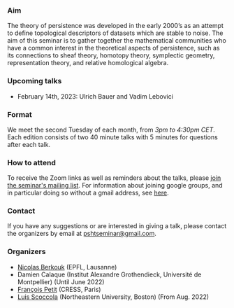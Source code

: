 ### Aim
The theory of persistence was developed in the early 2000’s as an attempt to define topological descriptors of datasets which are stable to noise.
The aim of this seminar is to gather together the mathematical communities who have a common interest in the theoretical aspects of persistence, such as its connections to sheaf theory, homotopy theory, symplectic geometry, representation theory, and relative homological algebra.


### Upcoming talks

- February 14th, 2023: Ulrich Bauer and Vadim Lebovici


### Format
We meet the second Tuesday of each month, from *3pm to 4:30pm CET*.
Each edition consists of two 40 minute talks with 5 minutes for questions after each talk.


### How to attend
To receive the Zoom links as well as reminders about the talks, please [join the seminar's mailing list](https://groups.google.com/g/psht-seminar).
For information about joining google groups, and in particular doing so without a gmail address, see [here](https://support.google.com/groups/answer/1067205).


### Contact
If you have any suggestions or are interested in giving a talk, please contact the organizers by email at [pshtseminar@gmail.com](mailto:pshtseminar@gmail.com).


### Organizers
- [Nicolas Berkouk](https://nberkouk.github.io/index.html) (EPFL, Lausanne)
- Damien Calaque (Institut Alexandre Grothendieck, Université de Montpellier) (Until June 2022)
- [François Petit](https://fpetit.org/) (CRESS, Paris)
- [Luis Scoccola](https://luisscoccola.github.io) (Northeastern University, Boston) (From Aug. 2022)
